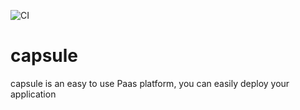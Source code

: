 ![CI](https://github.com/capsuleappcyou/capsule/workflows/CI/badge.svg)

# capsule

capsule is an easy to use Paas platform, you can easily deploy your application
